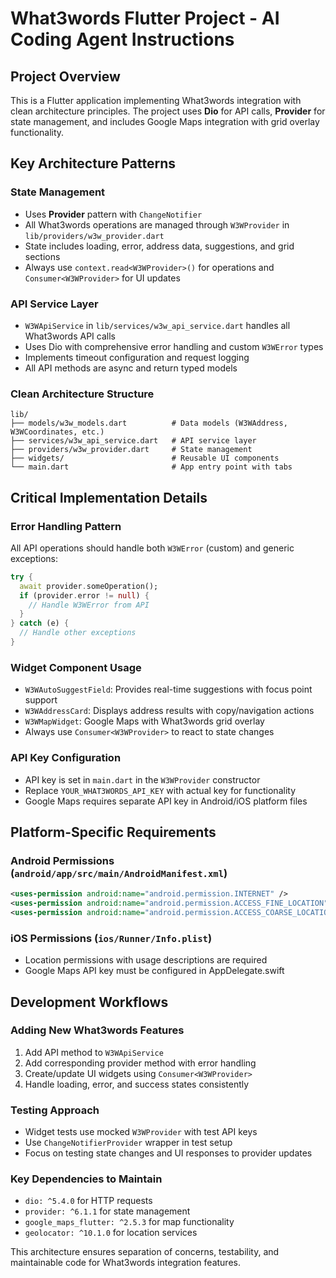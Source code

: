 # What3words Flutter Project - AI Coding Agent Instructions

## Project Overview
This is a Flutter application implementing What3words integration with clean architecture principles. The project uses **Dio** for API calls, **Provider** for state management, and includes Google Maps integration with grid overlay functionality.

## Key Architecture Patterns

### State Management
- Uses **Provider** pattern with `ChangeNotifier`
- All What3words operations are managed through `W3WProvider` in `lib/providers/w3w_provider.dart`
- State includes loading, error, address data, suggestions, and grid sections
- Always use `context.read<W3WProvider>()` for operations and `Consumer<W3WProvider>` for UI updates

### API Service Layer
- `W3WApiService` in `lib/services/w3w_api_service.dart` handles all What3words API calls
- Uses Dio with comprehensive error handling and custom `W3WError` types
- Implements timeout configuration and request logging
- All API methods are async and return typed models

### Clean Architecture Structure
```
lib/
├── models/w3w_models.dart          # Data models (W3WAddress, W3WCoordinates, etc.)
├── services/w3w_api_service.dart   # API service layer
├── providers/w3w_provider.dart     # State management
├── widgets/                        # Reusable UI components
└── main.dart                       # App entry point with tabs
```

## Critical Implementation Details

### Error Handling Pattern
All API operations should handle both `W3WError` (custom) and generic exceptions:
```dart
try {
  await provider.someOperation();
  if (provider.error != null) {
    // Handle W3WError from API
  }
} catch (e) {
  // Handle other exceptions
}
```

### Widget Component Usage
- `W3WAutoSuggestField`: Provides real-time suggestions with focus point support
- `W3WAddressCard`: Displays address results with copy/navigation actions  
- `W3WMapWidget`: Google Maps with What3words grid overlay
- Always use `Consumer<W3WProvider>` to react to state changes

### API Key Configuration
- API key is set in `main.dart` in the `W3WProvider` constructor
- Replace `YOUR_WHAT3WORDS_API_KEY` with actual key for functionality
- Google Maps requires separate API key in Android/iOS platform files

## Platform-Specific Requirements

### Android Permissions (`android/app/src/main/AndroidManifest.xml`)
```xml
<uses-permission android:name="android.permission.INTERNET" />
<uses-permission android:name="android.permission.ACCESS_FINE_LOCATION" />
<uses-permission android:name="android.permission.ACCESS_COARSE_LOCATION" />
```

### iOS Permissions (`ios/Runner/Info.plist`)
- Location permissions with usage descriptions are required
- Google Maps API key must be configured in AppDelegate.swift

## Development Workflows

### Adding New What3words Features
1. Add API method to `W3WApiService`
2. Add corresponding provider method with error handling
3. Create/update UI widgets using `Consumer<W3WProvider>`
4. Handle loading, error, and success states consistently

### Testing Approach
- Widget tests use mocked `W3WProvider` with test API keys
- Use `ChangeNotifierProvider` wrapper in test setup
- Focus on testing state changes and UI responses to provider updates

### Key Dependencies to Maintain
- `dio: ^5.4.0` for HTTP requests
- `provider: ^6.1.1` for state management  
- `google_maps_flutter: ^2.5.3` for map functionality
- `geolocator: ^10.1.0` for location services

This architecture ensures separation of concerns, testability, and maintainable code for What3words integration features.